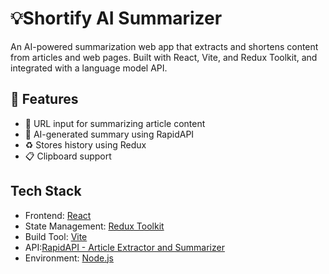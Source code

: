 # 💡Shortify AI Summarizer

An AI-powered summarization web app that extracts and shortens content from articles and web pages. 
Built with React, Vite, and Redux Toolkit, and integrated with a language model API.

## 🚀 Features

- 🔗 URL input for summarizing article content
- 🧠 AI-generated summary using RapidAPI
- ♻️ Stores history using Redux
- 📋 Clipboard support

## Tech Stack

- Frontend: [React](https://reactjs.org/)
- State Management: [Redux Toolkit](https://redux-toolkit.js.org/)
- Build Tool: [Vite](https://vitejs.dev/)
- API:[RapidAPI - Article Extractor and Summarizer](https://rapidapi.com/restyler/api/article-extractor-and-summarizer)
- Environment: [Node.js](https://nodejs.org/docs/latest/api/documentation.html)
